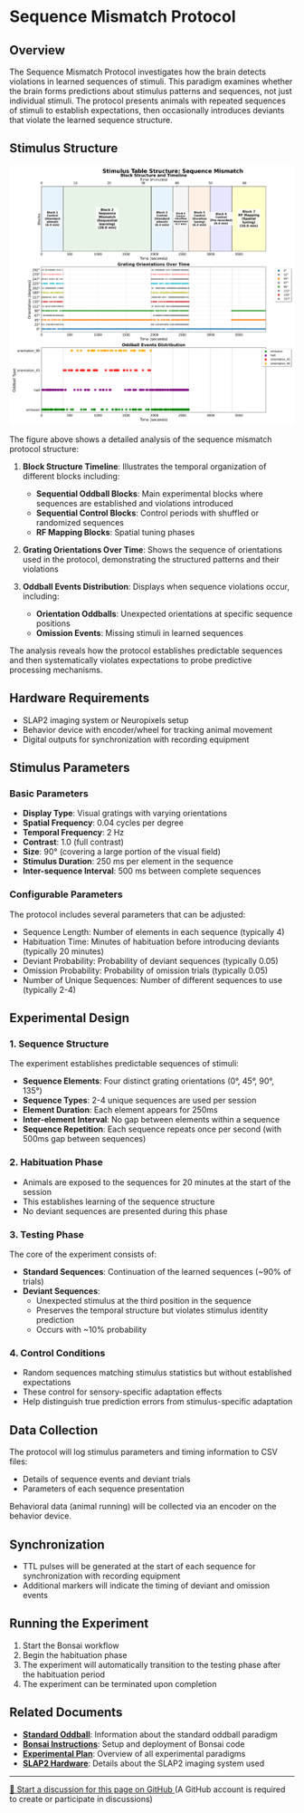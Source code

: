 # Sequence Mismatch Protocol

## Overview

The Sequence Mismatch Protocol investigates how the brain detects violations in learned sequences of stimuli. This paradigm examines whether the brain forms predictions about stimulus patterns and sequences, not just individual stimuli. The protocol presents animals with repeated sequences of stimuli to establish expectations, then occasionally introduces deviants that violate the learned sequence structure.

## Stimulus Structure

![Sequence Mismatch Analysis](../img/stimuli/sequence_mismatch_structure_analysis.png)

The figure above shows a detailed analysis of the sequence mismatch protocol structure:

1. **Block Structure Timeline**: Illustrates the temporal organization of different blocks including:
   - **Sequential Oddball Blocks**: Main experimental blocks where sequences are established and violations introduced
   - **Sequential Control Blocks**: Control periods with shuffled or randomized sequences
   - **RF Mapping Blocks**: Spatial tuning phases

2. **Grating Orientations Over Time**: Shows the sequence of orientations used in the protocol, demonstrating the structured patterns and their violations

3. **Oddball Events Distribution**: Displays when sequence violations occur, including:
   - **Orientation Oddballs**: Unexpected orientations at specific sequence positions
   - **Omission Events**: Missing stimuli in learned sequences

The analysis reveals how the protocol establishes predictable sequences and then systematically violates expectations to probe predictive processing mechanisms.

## Hardware Requirements

- SLAP2 imaging system or Neuropixels setup
- Behavior device with encoder/wheel for tracking animal movement
- Digital outputs for synchronization with recording equipment

## Stimulus Parameters

### Basic Parameters
- **Display Type**: Visual gratings with varying orientations
- **Spatial Frequency**: 0.04 cycles per degree
- **Temporal Frequency**: 2 Hz 
- **Contrast**: 1.0 (full contrast)
- **Size**: 90° (covering a large portion of the visual field)
- **Stimulus Duration**: 250 ms per element in the sequence
- **Inter-sequence Interval**: 500 ms between complete sequences

### Configurable Parameters
The protocol includes several parameters that can be adjusted:
- Sequence Length: Number of elements in each sequence (typically 4)
- Habituation Time: Minutes of habituation before introducing deviants (typically 20 minutes)
- Deviant Probability: Probability of deviant sequences (typically 0.05)
- Omission Probability: Probability of omission trials (typically 0.05)
- Number of Unique Sequences: Number of different sequences to use (typically 2-4)

## Experimental Design

### 1. Sequence Structure
The experiment establishes predictable sequences of stimuli:

- **Sequence Elements**: Four distinct grating orientations (0°, 45°, 90°, 135°) 
- **Sequence Types**: 2-4 unique sequences are used per session
- **Element Duration**: Each element appears for 250ms
- **Inter-element Interval**: No gap between elements within a sequence
- **Sequence Repetition**: Each sequence repeats once per second (with 500ms gap between sequences)

### 2. Habituation Phase
- Animals are exposed to the sequences for 20 minutes at the start of the session
- This establishes learning of the sequence structure
- No deviant sequences are presented during this phase

### 3. Testing Phase
The core of the experiment consists of:

- **Standard Sequences**: Continuation of the learned sequences (~90% of trials)
- **Deviant Sequences**: 
  - Unexpected stimulus at the third position in the sequence
  - Preserves the temporal structure but violates stimulus identity prediction
  - Occurs with ~10% probability

### 4. Control Conditions
- Random sequences matching stimulus statistics but without established expectations
- These control for sensory-specific adaptation effects
- Help distinguish true prediction errors from stimulus-specific adaptation

## Data Collection

The protocol will log stimulus parameters and timing information to CSV files:
- Details of sequence events and deviant trials
- Parameters of each sequence presentation

Behavioral data (animal running) will be collected via an encoder on the behavior device.

## Synchronization
- TTL pulses will be generated at the start of each sequence for synchronization with recording equipment
- Additional markers will indicate the timing of deviant and omission events

## Running the Experiment
1. Start the Bonsai workflow
2. Begin the habituation phase
3. The experiment will automatically transition to the testing phase after the habituation period
4. The experiment can be terminated upon completion

## Related Documents

- **[Standard Oddball](standard-oddball.md)**: Information about the standard oddball paradigm
- **[Bonsai Instructions](bonsai_instructions.md)**: Setup and deployment of Bonsai code
- **[Experimental Plan](../experimental-plan.md)**: Overview of all experimental paradigms
- **[SLAP2 Hardware](../hardware/allen_institute_slap2_hardware.md)**: Details about the SLAP2 imaging system used

<!-- DISCUSSION_LINK_START -->
<div class="discussion-link">
    <hr>
    <p>
        <a href="https://github.com/allenneuraldynamics/openscope-community-predictive-processing/discussions/new?category=q-a&title=Discussion%3A%20stimuli/sequence-mismatch" target="_blank">
            💬 Start a discussion for this page on GitHub
        </a>
        <span class="note">(A GitHub account is required to create or participate in discussions)</span>
    </p>
</div>
<!-- DISCUSSION_LINK_END -->
